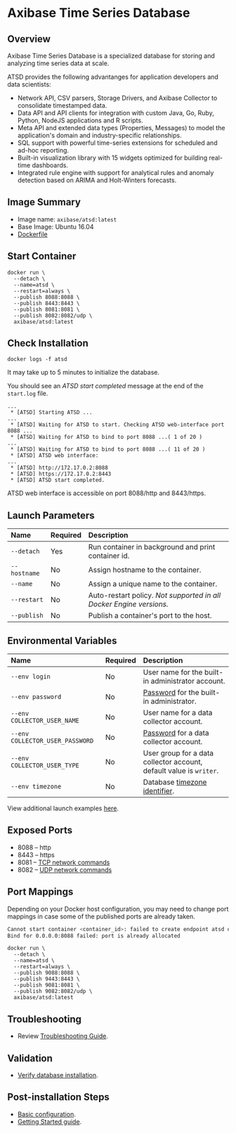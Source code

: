 # Axibase Time Series Database

## Overview

Axibase Time Series Database is a specialized database for storing and analyzing time series data at scale.

ATSD provides the following advantanges for application developers and data scientists:

- Network API, CSV parsers, Storage Drivers, and Axibase Collector to consolidate timestamped data.
- Data API and API clients for integration with custom Java, Go, Ruby, Python, NodeJS applications and R scripts.
- Meta API and extended data types (Properties, Messages) to model the application's domain and industry-specific relationships.
- SQL support with powerful time-series extensions for scheduled and ad-hoc reporting.
- Built-in visualization library with 15 widgets optimized for building real-time dashboards.
- Integrated rule engine with support for analytical rules and anomaly detection based on ARIMA and Holt-Winters forecasts.

## Image Summary

* Image name: `axibase/atsd:latest`
* Base Image: Ubuntu 16.04
* [Dockerfile](https://github.com/axibase/dockers/blob/master/Dockerfile)

## Start Container

```properties
docker run \
  --detach \
  --name=atsd \
  --restart=always \
  --publish 8088:8088 \
  --publish 8443:8443 \
  --publish 8081:8081 \
  --publish 8082:8082/udp \
  axibase/atsd:latest
```

## Check Installation

```
docker logs -f atsd
```

It may take up to 5 minutes to initialize the database.

You should see an _ATSD start completed_ message at the end of the `start.log` file.

```
...
 * [ATSD] Starting ATSD ...
...
 * [ATSD] Waiting for ATSD to start. Checking ATSD web-interface port 8088 ...
 * [ATSD] Waiting for ATSD to bind to port 8088 ...( 1 of 20 )
...
 * [ATSD] Waiting for ATSD to bind to port 8088 ...( 11 of 20 )
 * [ATSD] ATSD web interface:
...
 * [ATSD] http://172.17.0.2:8088
 * [ATSD] https://172.17.0.2:8443
 * [ATSD] ATSD start completed.
```

ATSD web interface is accessible on port 8088/http and 8443/https.

## Launch Parameters

| **Name** | **Required** | **Description** |
|:---|:---|:---|
|`--detach` | Yes | Run container in background and print container id. |
|`--hostname` | No | Assign hostname to the container. |
|`--name` | No | Assign a unique name to the container. |
|`--restart` | No | Auto-restart policy. _Not supported in all Docker Engine versions._ |
|`--publish` | No | Publish a container's port to the host. |

## Environmental Variables

| **Name** | **Required** | **Description** |
|:---|:---|:---|
|`--env login` | No | User name for the built-in administrator account. |
|`--env password` | No | [Password](https://github.com/axibase/atsd-docs/blob/master/administration/user-authentication.md#password-requirements) for the built-in administrator.|
|`--env COLLECTOR_USER_NAME` | No | User name for a data collector account. |
|`--env COLLECTOR_USER_PASSWORD` | No | [Password](https://github.com/axibase/atsd-docs/blob/master/administration/user-authentication.md#password-requirements) for a data collector account.|
|`--env COLLECTOR_USER_TYPE` | No | User group for a data collector account, default value is `writer`.|
|`--env timezone` | No | Database [timezone identifier](https://github.com/axibase/atsd/blob/master/api/network/timezone-list.md).|

View additional launch examples [here](https://github.com/axibase/atsd-docs/blob/master/installation/docker.md#option-1-configure-collector-account-automatically).

## Exposed Ports

* 8088 – http
* 8443 – https
* 8081 – [TCP network commands](https://github.com/axibase/atsd-docs/tree/master/api/network#network-api)
* 8082 – [UDP network commands](https://github.com/axibase/atsd-docs/tree/master/api/network#udp-datagrams)

## Port Mappings

Depending on your Docker host configuration, you may need to change port mappings in case some of the published ports are already taken.

```sh
Cannot start container <container_id>: failed to create endpoint atsd on network bridge:
Bind for 0.0.0.0:8088 failed: port is already allocated
```

```properties
docker run \
  --detach \
  --name=atsd \
  --restart=always \
  --publish 9088:8088 \
  --publish 9443:8443 \
  --publish 9081:8081 \
  --publish 9082:8082/udp \
  axibase/atsd:latest
```

## Troubleshooting

* Review [Troubleshooting Guide](https://github.com/axibase/atsd-docs/blob/master/installation/troubleshooting.md).

## Validation

* [Verify database installation](https://github.com/axibase/atsd-docs/blob/master/installation/verifying-installation.md).

## Post-installation Steps

* [Basic configuration](https://github.com/axibase/atsd-docs/blob/master/installation/post-installation.md).
* [Getting Started guide](https://github.com/axibase/atsd-docs/blob/master/tutorials/getting-started.md).

